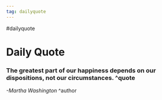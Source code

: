 ```yaml
---
tag: dailyquote
---
```


#dailyquote

# Daily Quote

### The greatest part of our happiness depends on our dispositions, not our circumstances. ^quote
*-Martha Washington* ^author

